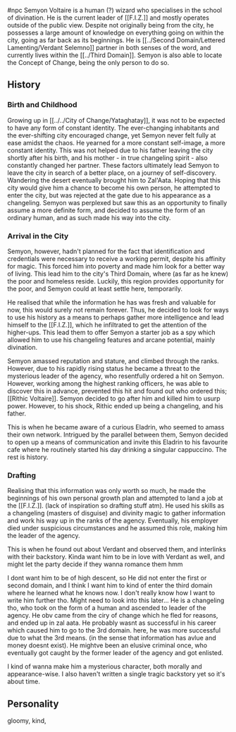 #npc 
Semyon Voltaire is a human (?) wizard who specialises in the school of divination. He is the current leader of [[F.I.Z.]] and mostly operates outside of the public view. Despite not originally being from the city, he possesses a large amount of knowledge on everything going on within the city, going as far back as its beginnings. He is [[../Second Domain/Lettered Lamenting/Verdant Selemno]] partner in both senses of the word, and currently lives within the [[../Third Domain]]. Semyon is also able to locate the Concept of Change, being the only person to do so.
## History
### Birth and Childhood
Growing up in [[../../City of Change/Yataghatay]], it was not to be expected to have any form of constant identity. The ever-changing inhabitants and the ever-shifting city encouraged change, yet Semyon never felt fully at ease amidst the chaos. He yearned for a more constant self-image, a more constant identity. This was not helped due to his father leaving the city shortly after his birth, and his mother - in true changeling spirit - also constantly changed her partner. These factors ultimately lead Semyon to leave the city in search of a better place, on a journey of self-discovery.
Wandering the desert eventually brought him to Zal'Aata. Hoping that this city would give him a chance to become his own person, he attempted to enter the city, but was rejected at the gate due to his appearance as a changeling. Semyon was perplexed but saw this as an opportunity to finally assume a more definite form, and decided to assume the form of an ordinary human, and as such made his way into the city.
### Arrival in the City
Semyon, however, hadn't planned for the fact that identification and credentials were necessary to receive a working permit, despite his affinity for magic. This forced him into poverty and made him look for a better way of living. 
This lead him to the city's Third Domain, where (as far as he knew) the poor and homeless reside. Luckily, this region provides opportunity for the poor, and Semyon could at least settle here, temporarily.

He realised that while the information he has was fresh and valuable for now, this would surely not remain forever. Thus, he decided to look for ways to use his history as a means to perhaps gather more intelligence and lead himself to the [[F.I.Z.]], which he infiltrated to get the attention of the higher-ups. This lead them to offer Semyon a starter job as a spy which allowed him to use his changeling features and arcane potential, mainly divination.

Semyon amassed reputation and stature, and climbed through the ranks. However, due to his rapidly rising status he became a threat to the mysterious leader of the agency, who resentfully ordered a hit on Semyon. However, working among the highest ranking officers, he was able to discover this in advance, prevented this hit and found out who ordered this; [[Rithic Voltaire]]. Semyon decided to go after him and killed him to usurp power. However, to his shock, Rithic ended up being a changeling, and his father. 

This is when he became aware of a curious Eladrin, who seemed to amass their own network. Intrigued by the parallel between them, Semyon decided to open up a means of communication and invite this Eladrin to his favourite cafe where he routinely started his day drinking a singular cappuccino. The rest is history.

### Drafting
Realising that this information was only worth so much, he made the beginnings of his own personal growth plan and attempted to land a job at the [[F.I.Z.]]. (lack of inspiration so drafting stuff atm). He used his skills as a changeling (masters of disguise) and divinity magic to gather information and work his way up in the ranks of the agency. Eventually, his employer died under suspicious circumstances and he assumed this role, making him the leader of the agency.

This is when he found out about Verdant and observed them, and interlinks with their backstory. Kinda want him to be in love with Verdant as well, and might let the party decide if they wanna romance them hmm

I dont want him to be of high descent, so He did not enter the first or second domain, and I think I want him to kind of enter the third domain where he learned what he knows now. I don't really know how I want to write him further tho. Might need to look into this later... He is a changeling tho, who took on the form of a human and ascended to leader of the agency. He obv came from the ciry of change which he fled for reasons, and ended up in zal aata. He probably wasnt as successful in his career which caused him to go to the 3rd domain. here, he was more successful due to what the 3rd means. (in the sense that information has avlue and money doesnt exist). He mightve been an elusive criminal once, who eventually got caught by the former leader of the agency and got enlisted.

I kind of wanna make him a mysterious character, both morally and appearance-wise. I also haven't written a single tragic backstory yet so it's about time.

## Personality
gloomy, kind, 
